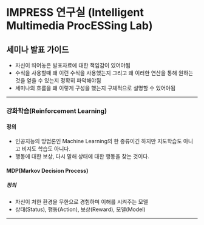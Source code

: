 # IMPRESS 연구실 (Intelligent Multimedia ProcESSing Lab)


## 세미나 발표 가이드
- 자신이 띄어놓은 발표자료에 대한 책임감이 있어야됨
- 수식을 사용할때 왜 이런 수식을 사용했는지 그리고 왜 이러한 연산을 통해 원하는것을 얻을 수 있는지 정확히 파악해야됨
- 세미나의 흐름을 왜 이렇게 구성을 했는지 구체적으로 설명할 수 있어야됨
---

### 강화학습(Reinforcement Learning)
#### 정의
- 인공지능의 방법론인 Machine Learning의 한 종류이긴 하지만 지도학습도 아니고 비지도 학습도 아니다.
- 행동에 대한 보상, 다시 말해 상태에 대한 행동을 찾는 것이다.
#### MDP(Markov Decision Process)
##### 정의
- 자신이 처한 환경을 무한으로 경험하며 이해를 시켜주는 모델
- 상태(Status), 행동(Action), 보상(Reward), 모델(Model)
---
